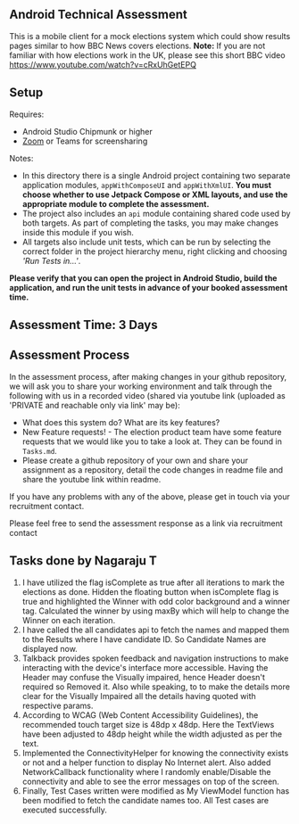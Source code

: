 Android Technical Assessment
---

This is a mobile client for a mock elections system which could show results pages similar to how BBC News covers elections. 
**Note:** If you are not familiar with how elections work in the UK, please see this short BBC video https://www.youtube.com/watch?v=cRxUhGetEPQ


## Setup

Requires:

- Android Studio Chipmunk or higher
- [Zoom](https://zoom.us/) or Teams for screensharing

Notes:

- In this directory there is a single Android project containing two separate application modules, `appWithComposeUI` and `appWithXmlUI`. **You must choose whether to use Jetpack Compose or XML layouts, and use the appropriate module to complete the assessment.**
- The project also includes an `api` module containing shared code used by both targets. As part of completing the tasks, you may make changes inside this module if you wish.
- All targets also include unit tests, which can be run by selecting the correct folder in the project hierarchy menu, right clicking and choosing _'Run Tests in...'_.

**Please verify that you can open the project in Android Studio, build the application, and run the unit tests in advance of your booked assessment time.**

## Assessment Time: 3 Days

## Assessment Process

In the assessment process, after making changes in your github repository, we will ask you to share your working environment and talk through the following with us in a recorded video (shared via youtube link (uploaded as 'PRIVATE and reachable only via link' may be):

- What does this system do? What are its key features?
- New Feature requests! - The election product team have some feature requests that we would like you to take a look at. They can be found in `Tasks.md`.
- Please create a github repository of your own and share your assignment as a repository, detail the code changes in readme file and share the youtube link within readme.

If you have any problems with any of the above, please get in touch via your recruitment contact.

Please feel free to send the assessment response as a link via recruitment contact


## Tasks done by Nagaraju T

1. I have utilized the flag isComplete as true after all iterations to mark the elections as done. Hidden the floating button when isComplete flag is true and highlighted the Winner with odd color background and a winner tag. Calculated the winner by using maxBy which will help to change the Winner on each iteration.
2. I have called the all candidates api to fetch the names and mapped them to the Results where I have candidate ID. So Candidate Names are displayed now.
3. Talkback provides spoken feedback and navigation instructions to make interacting with the device's interface more accessible. Having the Header may confuse the Visually impaired, hence Header doesn't required so Removed it. Also while speaking, to to make the details more clear for the Visually Impaired all the details having quoted with respective params.
4. According to WCAG (Web Content Accessibility Guidelines), the recommended touch target size is 48dp x 48dp. Here the TextViews have been adjusted to 48dp height while the width adjusted as per the text.
5. Implemented the ConnectivityHelper for knowing the connectivity exists or not and a helper function to display No Internet alert. Also added NetworkCallback functionality where I randomly enable/Disable the connectivity and able to see the error messages on top of the screen.
6. Finally, Test Cases written were modified as My ViewModel function has been modified to fetch the candidate names too. All Test cases are executed successfully.

